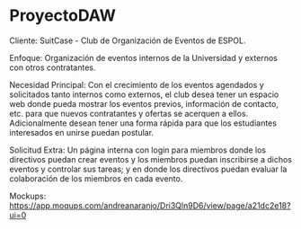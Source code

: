 # ProyectoDAW

Cliente: SuitCase - Club de Organización de Eventos de ESPOL.

Enfoque: Organización de eventos internos de la Universidad y externos con otros contratantes.

Necesidad Principal: Con el crecimiento de los eventos agendados y solicitados tanto internos como externos, el club desea tener un espacio web donde pueda mostrar los eventos previos, información de contacto, etc. para que nuevos contratantes y ofertas se acerquen a ellos. Adicionalmente desean tener una forma rápida para que los estudiantes interesados en unirse puedan postular.

Solicitud Extra: Un página interna con login para miembros donde los directivos puedan crear eventos y los miembros puedan inscribirse a dichos eventos y controlar sus tareas; y en donde los directivos puedan evaluar la colaboración de los miembros en cada evento.

Mockups: https://app.moqups.com/andreanaranjo/Dri3Qln9D6/view/page/a21dc2e18?ui=0
